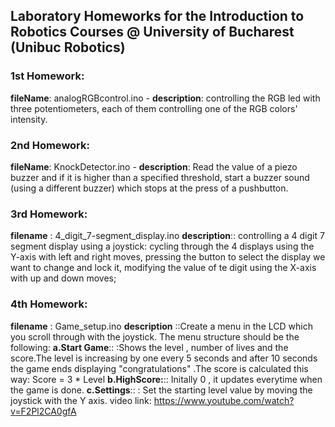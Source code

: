 ## Laboratory Homeworks for the Introduction to Robotics Courses @ University of Bucharest (Unibuc Robotics)

### 1st Homework: 
**fileName**: analogRGBcontrol.ino - 
**description**: controlling the RGB led with three potentiometers, each of them controlling one of the RGB colors' intensity.

### 2nd Homework: 
**fileName**: KnockDetector.ino -
**description**: Read the value of a piezo buzzer and if it is higher than a specified threshold, start a buzzer sound (using a different buzzer) which stops at the press of a pushbutton.

### 3rd Homework:
**filename** : 4_digit_7-segment_display.ino **description**:: controlling a 4 digit 7 segment display using a joystick: cycling through the 4 displays using the Y-axis with left and right moves, pressing the button to select the display we want to change and lock it, modifying the value of te digit using the X-axis with up and down moves;

### 4th Homework:
**filename** : Game_setup.ino **description** ::Create a menu in the LCD which you scroll through with the joystick. The menu
structure should be the following: 
**a.Start Game**:: :Shows the level , number of lives and the score.The level is increasing by one every 5 seconds and after 10 seconds the game ends displaying "congratulations" .The score is calculated this way: Score = 3 * Level
**b.HighScore:**:: Initally 0 , it updates everytime when the game is done.
**c.Settings**:: : Set the starting level value by moving the joystick with the Y axis.
video link: https://www.youtube.com/watch?v=F2Pl2CA0gfA
